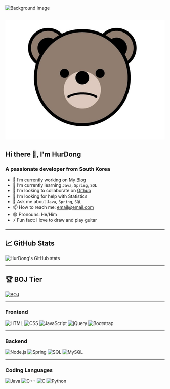 ![Background Image](https://search.pstatic.net/common/?src=http%3A%2F%2Fblogfiles.naver.net%2FMjAxODA5MDdfMTQw%2FMDAxNTM2MzMwMzA5OTcy.gq1oh4PxyHk7wUtNIroWi67QF_QaNybSyVr4WMKR8H4g.WzlbzJBhj1FubpGyLYnVhuKpE2AOkjHzeSf0JpMwpR8g.PNG.hh4338%2Fchung_05.png&type=ofullfill340_600_png)

![Banner Image](https://github.com/HurDong/img/blob/main/github_banner.jpg)
---
## Hi there 👋, I'm HurDong

### A passionate developer from South Korea

- 🔭 I’m currently working on [My Blog](https://github.com/HurDong)
- 🌱 I’m currently learning `Java`, `Spring`, `SQL`
- 👯 I’m looking to collaborate on [Github](https://github.com)
- 🤔 I’m looking for help with Statistics
- 💬 Ask me about `Java`, `Spring`, `SQL`
- 📫 How to reach me: [email@email.com](mailto:email@email.com)
- 😄 Pronouns: He/Him
- ⚡ Fun fact: I love to draw and play guitar

---

## 📈 GitHub Stats

![HurDong's GitHub stats](https://github-readme-stats.vercel.app/api?username=HurDong&show_icons=true&theme=radical)

---

## 🏆 BOJ Tier

[![BOJ](http://mazassumnida.wtf/api/v2/generate_badge?boj=gjehdals456)](https://www.acmicpc.net/user/gjehdals456)

---

### Frontend

![HTML](https://img.shields.io/badge/-HTML-E34F26?style=flat&logo=html5&logoColor=white)
![CSS](https://img.shields.io/badge/-CSS-1572B6?style=flat&logo=css3&logoColor=white)
![JavaScript](https://img.shields.io/badge/-JavaScript-F7DF1E?style=flat&logo=javascript&logoColor=black)
![jQuery](https://img.shields.io/badge/-jQuery-0769AD?style=flat&logo=jquery&logoColor=white)
![Bootstrap](https://img.shields.io/badge/-Bootstrap-563D7C?style=flat&logo=bootstrap&logoColor=white)

---

### Backend

![Node.js](https://img.shields.io/badge/-Node.js-339933?style=flat&logo=node.js&logoColor=white)
![Spring](https://img.shields.io/badge/-Spring-6DB33F?style=flat&logo=spring&logoColor=white)
![SQL](https://img.shields.io/badge/-SQL-4479A1?style=flat&logo=sql&logoColor=white)
![MySQL](https://img.shields.io/badge/-MySQL-4479A1?style=flat&logo=mysql&logoColor=white)

---

### Coding Languages

![Java](https://img.shields.io/badge/-Java-007396?style=flat&logo=java&logoColor=white)
![C++](https://img.shields.io/badge/-C++-00599C?style=flat&logo=c%2B%2B&logoColor=white)
![C](https://img.shields.io/badge/-C-A8B9CC?style=flat&logo=c&logoColor=white)
![Python](https://img.shields.io/badge/-Python-3776AB?style=flat&logo=python&logoColor=white)
